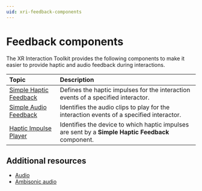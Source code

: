 ```yaml
---
uid: xri-feedback-components
---
```


# Feedback components

The XR Interaction Toolkit provides the following components to make it easier to provide haptic and audio feedback during interactions.

| **Topic**             | **Description**         |
| :-------------------- | :----------------------- |
| [Simple Haptic Feedback](simple-haptic-feedback.md) | Defines the haptic impulses for the interaction events of a specified interactor. |
| [Simple Audio Feedback](simple-audio-feedback.md)   | Identifies the audio clips to play for the interaction events of a specified interactor. |
| [Haptic Impulse Player](haptic-impulse-player.md)   | Identifies the device to which haptic impulses are sent by a **Simple Haptic Feedback** component.|

## Additional resources

* [Audio](xref:Audio)
* [Ambisonic audio](xref:AmbisonicAudio)
